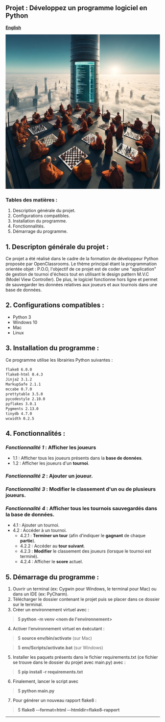 ## Projet : Développez un programme logiciel en Python

[**English**](README.md)
<p>
  <img src="pictures/Chess-Tournament-OOP.png" />
</p>

### Tables des matières :
1. Description générale du projet.
2. Configurations compatibles.
3. Installation du programme.
4. Fonctionnalités.
5. Démarrage du programme.

## 1. Descripton générale du projet :

Ce projet a été réalisé dans le cadre de la formation de
développeur Python proposée par OpenClassrooms. Le thème principal étant
la programmation orientée objet : P.O.O,
l'objectif de ce projet est de coder une "application" de gestion de tournoi d'échecs
tout en utilisant le design pattern M.V.C (Model View Controller).
De plus, le logiciel fonctionne hors ligne et permet de sauvegarder les données relatives aux joueurs
et aux tournois dans une base de données.

## 2. Configurations compatibles :

* Python 3
* Windows 10
* Mac
* Linux

## 3. Installation du programme :
Ce programme utilise les librairies Python suivantes :

```
flake8 6.0.0
flake8-html 0.4.3
Jinja2 3.1.2
MarkupSafe 2.1.1
mccabe 0.7.0
prettytable 3.5.0
pycodestyle 2.10.0
pyflakes 3.0.1
Pygments 2.13.0
tinydb 4.7.0
wcwidth 0.2.5
```

## 4. Fonctionnalités :

### *Fonctionnalité 1* : Afficher les **joueurs**
  * 1.1 : Afficher tous les joueurs présents dans la **base de données**.
  * 1.2 : Afficher les joueurs d'un **tournoi**.
### *Fonctionnalité 2* : **Ajouter** un joueur.
### *Fonctionnalité 3* : **Modifier le classement** d'un ou de plusieurs joueurs.
### *Fonctionnalité 4* : **Afficher tous les tournois** sauvegardés dans la base de données.
  * 4.1 : Ajouter un tournoi.
  * 4.2 : Accéder à un tournoi.
    * 4.2.1 : **Terminer un tour** (afin d'indiquer le **gagnant** de chaque **partie**).
    * 4.2.2 : Accéder au **tour suivant**.
    * 4.2.3 : **Modifier** le classement des joueurs (lorsque le tournoi est terminé).
    * 4.2.4 : Afficher le **score** actuel.
    
## 5. Démarrage du programme :

1. Ouvrir un terminal (ex: Cygwin pour Windows, le terminal pour Mac) ou dans un IDE (ex: PyCharm).
2. Télécharger le dossier contenant le projet puis se placer dans ce dossier sur le terminal.
3. Créer un environnement virtuel avec :
  > $<b> python -m venv <nom de l'environnement></b> 
4. Activer l'environnement virtuel en éxécutant :
  > $ <b>source env/bin/activate</b>  (sur Mac) 

  > $ <b>env/Scripts/activate.bat</b> (sur Windows)
5. Installer les paquets présents dans le fichier requirements.txt (ce fichier se trouve dans le dossier du projet avec main.py) avec :
  > $ <b>pip install -r requirements.txt</b> 
6. Finalement, lancer le script avec
> $ <b>python main.py</b>
7. Pour générer un nouveau rapport flake8 :
> $ <b>flake8 --format=html --htmldir=flake8-rapport</b>


---
